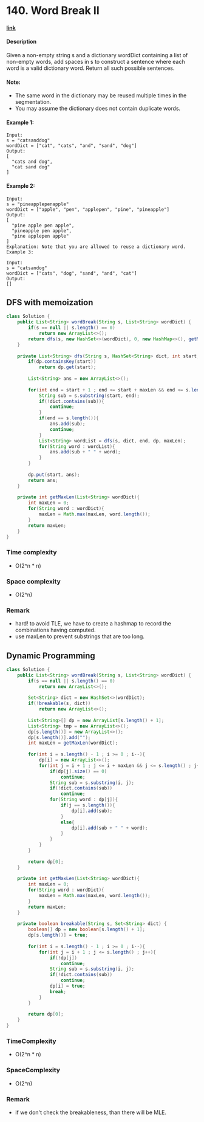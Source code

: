 # 140. Word Break II

#### [link](https://leetcode.com/problems/word-break-ii/)

#### Description
Given a non-empty string s and a dictionary wordDict containing a list of non-empty words, add spaces in s to construct a sentence where each word is a valid dictionary word. Return all such possible sentences.

#### Note:

* The same word in the dictionary may be reused multiple times in the segmentation.
* You may assume the dictionary does not contain duplicate words.

#### Example 1:
```
Input:
s = "catsanddog"
wordDict = ["cat", "cats", "and", "sand", "dog"]
Output:
[
  "cats and dog",
  "cat sand dog"
]
```
#### Example 2:
```
Input:
s = "pineapplepenapple"
wordDict = ["apple", "pen", "applepen", "pine", "pineapple"]
Output:
[
  "pine apple pen apple",
  "pineapple pen apple",
  "pine applepen apple"
]
Explanation: Note that you are allowed to reuse a dictionary word.
Example 3:

Input:
s = "catsandog"
wordDict = ["cats", "dog", "sand", "and", "cat"]
Output:
[]
```

## DFS with memoization
```java
class Solution {
    public List<String> wordBreak(String s, List<String> wordDict) {
        if(s == null || s.length() == 0)
            return new ArrayList<>();
        return dfs(s, new HashSet<>(wordDict), 0, new HashMap<>(), getMaxLen(wordDict));
    }
    
    private List<String> dfs(String s, HashSet<String> dict, int start, Map<Integer, List<String>> dp, int maxLen){
        if(dp.containsKey(start))
            return dp.get(start);
        
        List<String> ans = new ArrayList<>();
        
        for(int end = start + 1 ; end <= start + maxLen && end <= s.length() ; end++){
            String sub = s.substring(start, end);
            if(!dict.contains(sub)){
                continue;
            }
            if(end == s.length()){
                ans.add(sub);
                continue;
            }
            List<String> wordList = dfs(s, dict, end, dp, maxLen);
            for(String word : wordList){
                ans.add(sub + " " + word);
            }
        }
        
        dp.put(start, ans);
        return ans;
    }
    
    private int getMaxLen(List<String> wordDict){
        int maxLen = 0;
        for(String word : wordDict){
            maxLen = Math.max(maxLen, word.length());
        }
        return maxLen;
    }
}
```
### Time complexity
* O(2^n * n)
### Space complexity
* O(2^n)
### Remark
* hard! to avoid TLE, we have to create a hashmap to record the combinations having computed.
* use maxLen to prevent substrings that are too long.

## Dynamic Programming
```java
class Solution {
    public List<String> wordBreak(String s, List<String> wordDict) {
        if(s == null || s.length() == 0)
            return new ArrayList<>();
        
        Set<String> dict = new HashSet<>(wordDict);
        if(!breakable(s, dict))
            return new ArrayList<>();
        
        List<String>[] dp = new ArrayList[s.length() + 1];
        List<String> tmp = new ArrayList<>();
        dp[s.length()] = new ArrayList<>();
        dp[s.length()].add("");
        int maxLen = getMaxLen(wordDict);
        
        for(int i = s.length() - 1 ; i >= 0 ; i--){
            dp[i] = new ArrayList<>();
            for(int j = i + 1 ; j <= i + maxLen && j <= s.length() ; j++){
                if(dp[j].size() == 0)
                    continue;
                String sub = s.substring(i, j);
                if(!dict.contains(sub))
                    continue;
                for(String word : dp[j]){
                    if(j == s.length()){
                        dp[i].add(sub);
                    }
                    else{
                        dp[i].add(sub + " " + word);
                    }
                }
            }
        }
        
        return dp[0];
    }
    
    private int getMaxLen(List<String> wordDict){
        int maxLen = 0;
        for(String word : wordDict){
            maxLen = Math.max(maxLen, word.length());
        }
        return maxLen;
    }
    
    private boolean breakable(String s, Set<String> dict) {
        boolean[] dp = new boolean[s.length() + 1];
        dp[s.length()] = true;
        
        for(int i = s.length() - 1 ; i >= 0 ; i--){
            for(int j = i + 1 ; j <= s.length() ; j++){
                if(!dp[j])
                    continue;
                String sub = s.substring(i, j);
                if(!dict.contains(sub))
                    continue;
                dp[i] = true;
                break;
            }
        }
        
        return dp[0];
    }
}
```
### TimeComplexity
* O(2^n * n)
### SpaceComplexity
* O(2^n)
### Remark
* if we don't check the breakableness, than there will be MLE.
